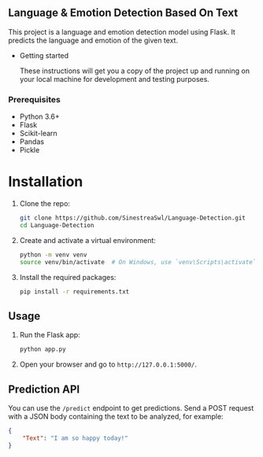 ## Language & Emotion Detection Based On Text

  This project is a language and emotion detection model using Flask. It predicts the language and emotion of the given text.

- Getting started
 
  These instructions will get you a copy of the project up and running on your local machine for development and testing purposes.

### Prerequisites
- Python 3.6+
- Flask
- Scikit-learn
- Pandas
- Pickle


# Installation
1. Clone the repo:
   ```sh
   git clone https://github.com/SinestreaSwl/Language-Detection.git
   cd Language-Detection
   ```

2. Create and activate a virtual environment:
    ```sh
    python -m venv venv
    source venv/bin/activate  # On Windows, use `venv\Scripts\activate`
    ```
    
3. Install the required packages:
    ```sh
    pip install -r requirements.txt
    ```

## Usage
1. Run the Flask app:
   ```sh
   python app.py
   ```

2. Open your browser and go to `http://127.0.0.1:5000/`.

## Prediction API

You can use the `/predict` endpoint to get predictions. Send a POST request with a JSON body containing the text to be analyzed, for example:
```json
{
    "Text": "I am so happy today!"
}
